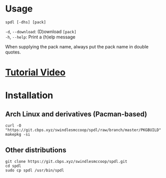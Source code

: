 # Usage
`spdl [-dhs] [pack]`

`-d`, `--download`: (D)ownload `[pack]`\
`-h`, `--help`: Print a (h)elp message

When supplying the pack name, always put the pack name in double quotes.

# [Tutorial Video](https://youtube.com/watch?v=T04WqVUnaVI)

# Installation
## Arch Linux and derivatives (Pacman-based)
```
curl -O "https://git.cbps.xyz/swindlesmccoop/spdl/raw/branch/master/PKGBUILD"
makepkg -si
```
## Other distributions
```
git clone https://git.cbps.xyz/swindlesmccoop/spdl.git
cd spdl
sudo cp spdl /usr/bin/spdl
```
